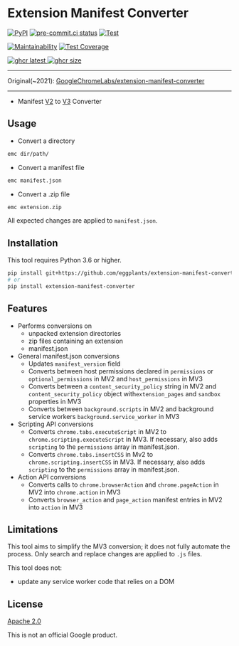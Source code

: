 # Extension Manifest Converter

[![PyPI](
  https://img.shields.io/pypi/v/extension-manifest-converter?color=blue
  )](
  https://pypi.org/project/extension-manifest-converter
) [![pre-commit.ci status](
  https://results.pre-commit.ci/badge/github/eggplants/extension-manifest-converter/main.svg
  )](
  https://results.pre-commit.ci/latest/github/eggplants/extension-manifest-converter/main
) [![Test](
  https://github.com/eggplants/extension-manifest-converter/actions/workflows/test.yml/badge.svg
  )](
  https://github.com/eggplants/extension-manifest-converter/actions/workflows/test.yml
)

[![Maintainability](
  https://api.codeclimate.com/v1/badges/09b8d7fd82410ad92238/maintainability
  )](
  https://codeclimate.com/github/eggplants/extension-manifest-converter/maintainability
) [![Test Coverage](
  https://api.codeclimate.com/v1/badges/09b8d7fd82410ad92238/test_coverage
  )](
  https://codeclimate.com/github/eggplants/extension-manifest-converter/test_coverage
)

[![ghcr latest](
  https://ghcr-badge.herokuapp.com/eggplants/extension-manifest-converter/latest_tag?trim=major&label=latest
) ![ghcr size](
  https://ghcr-badge.herokuapp.com/eggplants/extension-manifest-converter/size)
](
  https://github.com/eggplants/extension-manifest-converter/pkgs/container/extension-manifest-converter
)

---

Original(~2021): [GoogleChromeLabs/extension-manifest-converter](https://github.com/GoogleChromeLabs/extension-manifest-converter)

---

- Manifest [V2](https://developer.chrome.com/docs/extensions/mv2/) to [V3](https://developer.chrome.com/docs/extensions/mv3/intro/) Converter

## Usage

- Convert a directory

```bash
emc dir/path/
```

- Convert a manifest file

```bash
emc manifest.json
```

- Convert a .zip file

```bash
emc extension.zip
```

All expected changes are applied to `manifest.json`.

## Installation

This tool requires Python 3.6 or higher.

```bash
pip install git+https://github.com/eggplants/extension-manifest-converter
# or
pip install extension-manifest-converter
```

## Features

- Performs conversions on
  - unpacked extension directories
  - zip files containing an extension
  - manifest.json
- General manifest.json conversions
  - Updates `manifest_version` field
  - Converts between host permissions declared in `permissions` or `optional_permissions` in MV2 and
    `host_permissions` in MV3
  - Converts between a `content_security_policy` string in MV2 and `content_security_policy` object
    with`extension_pages` and `sandbox` properties in MV3
  - Converts between `background.scripts` in MV2 and background service workers
    `background.service_worker` in MV3
- Scripting API conversions
  - Converts `chrome.tabs.executeScript` in MV2 to `chrome.scripting.executeScript` in MV3. If
    necessary, also adds `scripting` to the `permissions` array in manifest.json.
  - Converts `chrome.tabs.insertCSS` in Mv2 to `chrome.scripting.insertCSS` in MV3. If necessary,
    also adds `scripting` to the `permissions` array in manifest.json.
- Action API conversions
  - Converts calls to `chrome.browserAction` and `chrome.pageAction` in MV2 into `chrome.action` in
    MV3
  - Converts `browser_action` and `page_action` manifest entries in MV2 into `action` in MV3

## Limitations

This tool aims to simplify the MV3 conversion; it does not fully automate the process. Only search
and replace changes are applied to `.js` files.

This tool does not:

- update any service worker code that relies on a DOM

## License

[Apache 2.0](https://github.com/GoogleChromeLabs/extension-manifest-converter/blob/master/LICENSE)

This is not an official Google product.
